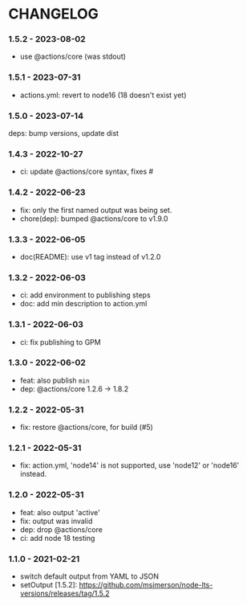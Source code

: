 # CHANGELOG

### 1.5.2 - 2023-08-02

- use @actions/core (was stdout)


### 1.5.1 - 2023-07-31

- actions.yml: revert to node16 (18 doesn't exist yet)


### 1.5.0 - 2023-07-14

deps: bump versions, update dist


### 1.4.3 - 2022-10-27

- ci: update @actions/core syntax, fixes #


### 1.4.2 - 2022-06-23

- fix: only the first named output was being set.
- chore(dep): bumped @actions/core to v1.9.0


### 1.3.3 - 2022-06-05

- doc(README): use v1 tag instead of v1.2.0


### 1.3.2 - 2022-06-03

- ci: add environment to publishing steps
- doc: add min description to action.yml 


### 1.3.1 - 2022-06-03

- ci: fix publishing to GPM


### 1.3.0 - 2022-06-02

- feat: also publish `min`
- dep: @actions/core 1.2.6 -> 1.8.2


### 1.2.2 - 2022-05-31

- fix: restore @actions/core, for build (#5)


### 1.2.1 - 2022-05-31

- fix: action.yml, 'node14' is not supported, use 'node12' or 'node16' instead.


### 1.2.0 - 2022-05-31

- feat: also output 'active'
- fix: output was invalid
- dep: drop @actions/core
- ci: add node 18 testing


### 1.1.0 - 2021-02-21

- switch default output from YAML to JSON
- setOutput
[1.5.2]: https://github.com/msimerson/node-lts-versions/releases/tag/1.5.2

